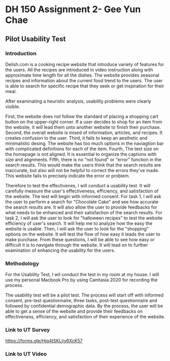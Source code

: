# DH 150 Assignment 2- Gee Yun Chae

## Pilot Usability Test

### Introduction
Delish.com is a cooking recipe website that introduce variety of features for the users. All the recipes are introduced in video instruction along with approximate time length for all the dishes. The website provides seasonal recipes and information about the current food trend to the users. The user is able to search for specific recipe that they seek or get inspiration for their meal.

After examinating a heuristic analysis, usability problems were clearly visible.

First, the website does not follow the standard of placing a shopping cart button on the upper-right corner. If a user decides to shop for an item from the website, it will lead them unto another website to finish their purchase.
Second, the overall website is mixed of information, articles, and recipes. It creates confusion to the user.
Third, it fails to keep an aesthetic and minimalistic desing. The website has too much options in the naviagtion bar with complicated definitions for each of the item. 
Fourth, The text size on the homepage is not aligned. It is essential to organize the captions with size and alignments. 
Fifth, there is no "not found" or "error" function in the search results. This would make the users think that the search results are inaccurate, but also will not be helpful to correct the errors they've made. This website fails to precisely indicate the error or problem.

Therefore to test the effectivenes, I will conduct a usability test. It will carefully measure the user's effectiveness, efficiency, and satisfaction of the website. The test will begin with informed consent. For task 1, I will ask the user to perform a search for "Chocolate Cake" and see how accurate the search results are. It will also allow the user to provide feedbacks for what needs to be enhanced and their satisfaction of the search results. For task 2, I will ask the user to look for "halloween recipes" to test the website efficiency of user's search. It will help me to analyze how the easy the website is usable. Then, I will ask the user to look for the "shopping" options on the website. It will test the flow of how easy it leads the user to make purchase. From these questions, I will be able to see how easy or difficult it is to navigate through the website. It will lead on to further examination of enhancing the usability for the users.

### Methodology
For the Usability Test, I wil conduct the test in my room at my house. 
I will use my personal Macbook Pro by using Camtasia 2020 for recording the process. 

The usability test will be a pilot test. The process will start off with informed consent, pre-test questionnaire, three tasks, post-test questionnaire and followed by confidential demographic data. By the process, the user will be able to get a sense of the website and provide their feedbacks on effectiveness, efficiency, and satisfaction of their experience of the website. 


### Link to UT Survey
https://forms.gle/Hjq4tSKLjiy6XcK57


### Link to UT Video
